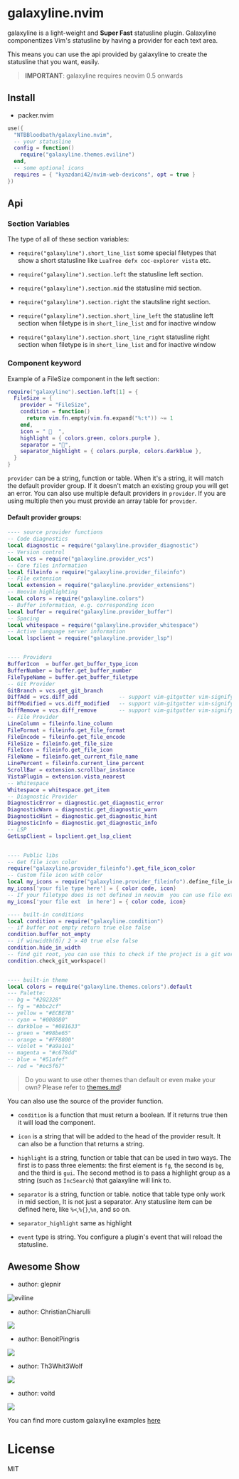 # galaxyline.nvim

galaxyline is a light-weight and **Super Fast** statusline plugin. Galaxyline
componentizes Vim's statusline by having a provider for each text area.

This means you can use the api provided by galaxyline to create the statusline
that you want, easily.

> **IMPORTANT**: galaxyline requires neovim 0.5 onwards

## Install

- packer.nvim

```lua
use({
  "NTBBloodbath/galaxyline.nvim",
  -- your statusline
  config = function()
    require("galaxyline.themes.eviline")
  end,
  -- some optional icons
  requires = { "kyazdani42/nvim-web-devicons", opt = true }
})
```

## Api

### Section Variables

The type of all of these section variables:

- `require("galaxyline").short_line_list` some special filetypes that show a
  short statusline like `LuaTree defx coc-explorer vista` etc.

- `require("galaxyline").section.left` the statusline left section.

- `require("galaxyline").section.mid` the statusline mid section.

- `require("galaxyline").section.right` the stautsline right section.

- `require("galaxyline").section.short_line_left` the statusline left section
  when filetype is in `short_line_list` and for inactive window

- `require("galaxyline").section.short_line_right` statusline right section when
  filetype is in `short_line_list` and for inactive window

### Component keyword

Example of a FileSize component in the left section:

```lua
require("galaxyline").section.left[1] = {
  FileSize = {
    provider = "FileSize",
    condition = function()
      return vim.fn.empty(vim.fn.expand("%:t")) ~= 1
    end,
    icon = "   ",
    highlight = { colors.green, colors.purple },
    separator = "",
    separator_highlight = { colors.purple, colors.darkblue },
  }
}
```

`provider` can be a string, function or table. When it's a string, it will match
the default provider group. If it doesn't match an existing group you will get
an error. You can also use multiple default providers in `provider`. If you are
using multiple then you must provide an array table for `provider`.

#### Default provider groups:

```lua
---- source provider functions
-- Code diagnostics
local diagnostic = require("galaxyline.provider_diagnostic")
-- Version control
local vcs = require("galaxyline.provider_vcs")
-- Core files information
local fileinfo = require("galaxyline.provider_fileinfo")
-- File extension
local extension = require("galaxyline.provider_extensions")
-- Neovim highlighting
local colors = require("galaxyline.colors")
-- Buffer information, e.g. corresponding icon
local buffer = require("galaxyline.provider_buffer")
-- Spacing
local whitespace = require("galaxyline.provider_whitespace")
-- Active language server information
local lspclient = require("galaxyline.provider_lsp")


---- Providers
BufferIcon  = buffer.get_buffer_type_icon
BufferNumber = buffer.get_buffer_number
FileTypeName = buffer.get_buffer_filetype
-- Git Provider
GitBranch = vcs.get_git_branch
DiffAdd = vcs.diff_add             -- support vim-gitgutter vim-signify gitsigns
DiffModified = vcs.diff_modified   -- support vim-gitgutter vim-signify gitsigns
DiffRemove = vcs.diff_remove       -- support vim-gitgutter vim-signify gitsigns
-- File Provider
LineColumn = fileinfo.line_column
FileFormat = fileinfo.get_file_format
FileEncode = fileinfo.get_file_encode
FileSize = fileinfo.get_file_size
FileIcon = fileinfo.get_file_icon
FileName = fileinfo.get_current_file_name
LinePercent = fileinfo.current_line_percent
ScrollBar = extension.scrollbar_instance
VistaPlugin = extension.vista_nearest
-- Whitespace
Whitespace = whitespace.get_item
-- Diagnostic Provider
DiagnosticError = diagnostic.get_diagnostic_error
DiagnosticWarn = diagnostic.get_diagnostic_warn
DiagnosticHint = diagnostic.get_diagnostic_hint
DiagnosticInfo = diagnostic.get_diagnostic_info
-- LSP
GetLspClient = lspclient.get_lsp_client


---- Public libs
-- Get file icon color
require("galaxyline.provider_fileinfo").get_file_icon_color
-- Custom file icon with color
local my_icons = require("galaxyline.provider_fileinfo").define_file_icon()
my_icons['your file type here'] = { color code, icon}
-- If your filetype does is not defined in neovim  you can use file extensions
my_icons['your file ext  in here'] = { color code, icon}

---- built-in conditions
local condition = require("galaxyline.condition")
-- if buffer not empty return true else false
condition.buffer_not_empty
-- if winwidth(0)/ 2 > 40 true else false
condition.hide_in_width
-- find git root, you can use this to check if the project is a git workspace
condition.check_git_workspace()


---- built-in theme
local colors = require("galaxyline.themes.colors").default
--- Palette:
-- bg = "#202328"
-- fg = "#bbc2cf"
-- yellow = "#ECBE7B"
-- cyan = "#008080"
-- darkblue = "#081633"
-- green = "#98be65"
-- orange = "#FF8800"
-- violet = "#a9a1e1"
-- magenta = "#c678dd"
-- blue = "#51afef"
-- red = "#ec5f67"
```

> Do you want to use other themes than default or even make your own?
> Please refer to [themes.md](./docs/themes.md)!

You can also use the source of the provider function.

- `condition` is a function that must return a boolean. If it returns true then it
  will load the component.

- `icon` is a string that will be added to the head of the provider result.
  It can also be a function that returns a string.

- `highlight` is a string, function or table that can be used in two ways. The first is to pass three elements: the first element is `fg`, the second is `bg`, and the third is `gui`. The second method is to pass a highlight group as a string (such as `IncSearch`) that galaxyline will link to.

- `separator` is a string, function or table. notice that table type only work in mid section, It is not just a separator. Any statusline item can be
  defined here, like `%<`,`%{}`,`%n`, and so on.

- `separator_highlight` same as highlight

- `event` type is string. You configure a plugin's event that will reload the statusline.

## Awesome Show

- author: glepnir

![eviline](https://user-images.githubusercontent.com/41671631/110282770-05d0b100-801a-11eb-91b1-e30eacec9a1c.png)

- author: ChristianChiarulli

![](https://user-images.githubusercontent.com/29136904/97791654-2b9d0380-1bab-11eb-8133-d8160d3f72cd.png)

- author: BenoitPingris

![](https://user-images.githubusercontent.com/29386109/98808605-b3d99f00-241c-11eb-81dc-0caa852fe478.png)

- author: Th3Whit3Wolf

![](https://user-images.githubusercontent.com/48275422/101280897-c51b8e80-37c3-11eb-8bc3-be52fb4b6465.png)

- author: voitd

![](https://user-images.githubusercontent.com/60138143/103373409-8d131d00-4add-11eb-8dfc-40a37422f430.png)

You can find more custom galaxyline examples [here](https://github.com/glepnir/galaxyline.nvim/issues/12)

# License

MIT
